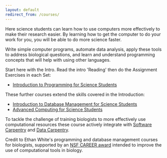 ```yaml
---
layout: default
redirect_from: /courses/
---
```

Here science students can learn how to use computers more effectively to make their research easier. By learning how to get the computer to do your work for you, you will be able to do more science faster. 

Write simple computer programs, automate data analysis, apply these tools to address biological questions, and learn and understand programming concepts that will help with using other languages.  

Start here with the Intro. Read the intro 'Reading' then do the Assignment Exercises in each Set:

* [Introduction to Programming for Science Students](/programming)



These further courses extend the skills covered in the Introduction:

* [Introduction to Database Management for Science Students](/databases)
* [Advanced Computing for Science Students](/advanced)

To tackle the challenge of training biologists to more effectively use
computational resources these course actively integrate
with [Software Carpentry](http://software-carpentry.org) and
[Data Carpentry](http://datacarpentry.org).

Credit to Ethan White's programming and database management
courses for biologists, supported by an [NSF CAREER award](http://nsf.gov/awardsearch/showAward?AWD_ID=0953694) intended
to improve the use of computational tools in biology.  
